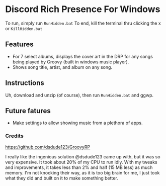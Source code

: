 # Discord Rich Presence For Windows
To run, simply run `RunHidden.bat`
To end, kill the terminal thru clicking the x or `KillHidden.bat`

## Features
* For 7 select albums, displays the cover art in the DRP for any songs being played by Groovy (built in windows music player).
* Shows song title, artist, and album on any song.

## Instructions
Uh, download and unzip (of course), then run `RunHidden.bat` and ggwp.

## Future fatures
* Make settings to allow showing music from a plethora of apps.

### Credits
https://github.com/dsdude123/GroovyRP

I really like the ingenious solution @dsdude123 came up with, but it was so very expensive. It took about 20% of my CPU to run idly. With my tweaks and improvements, it takes less than 2% and half (15 MB less) as much memory. I'm not knocking their way, as it is too big brain for me, I just took what they did and built on it to make something better.